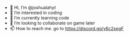 - 👋 Hi, I’m @joshualahyt
- 👀 I’m interested in coding
- 🌱 I’m currently learning code
- 💞️ I’m looking to collaborate on game later
- 📫 How to reach me. go to https://discord.gg/y6c2spgF

<!---
joshualahyt/joshualahyt is a ✨ special ✨ repository because its `README.md` (this file) appears on your GitHub profile.
You can click the Preview link to take a look at your changes.
--->
